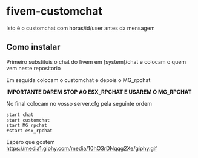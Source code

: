 # fivem-customchat
Isto é o customchat com horas/id/user antes da mensagem

## Como instalar

Primeiro substituis o chat do fivem em [system]/chat e colocam o quem vem neste repositorio

Em seguida colocam o customchat e depois o MG_rpchat

__**IMPORTANTE DAREM STOP AO ESX_RPCHAT E USAREM O MG_RPCHAT**__

No final colocam no vosso server.cfg pela seguinte ordem
```
start chat
start customchat
start MG_rpchat
#start esx_rpchat
```

Espero que gostem
https://media1.giphy.com/media/10hO3rDNqqg2Xe/giphy.gif
